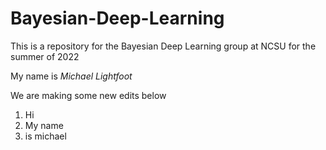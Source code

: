# Bayesian-Deep-Learning

This is a repository for the Bayesian Deep Learning group at NCSU for the summer of 2022

My name is *Michael Lightfoot*

We are making some new edits below
1. Hi
2. My name
3. is michael
